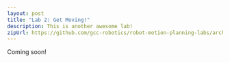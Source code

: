 ```yaml
---
layout: post
title: "Lab 2: Get Moving!"
description: This is another awesome lab!
zipUrl: https://github.com/gcc-robotics/robot-motion-planning-labs/archive/gh-pages.zip
---
```


Coming soon!


